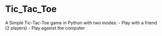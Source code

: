 # Tic_Tac_Toe
A Simple Tic-Tac-Toe game in Python with two modes: - Play with a friend (2 players) - Play against the computer
